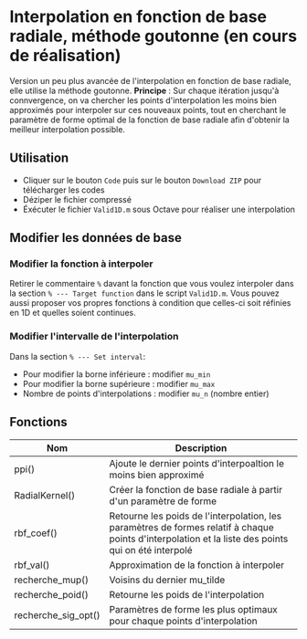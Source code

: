 # Interpolation en fonction de base radiale, méthode goutonne (en cours de réalisation)

Version un peu plus avancée de l'interpolation en fonction de base radiale, elle utilise la méthode goutonne.
__Principe__ : Sur chaque itération jusqu'à connvergence, on va chercher les points d'interpolation les moins bien approximés pour interpoler sur ces nouveaux points, tout en cherchant le paramètre de forme optimal de la fonction de base radiale afin d'obtenir la meilleur interpolation possible.

## Utilisation

* Cliquer sur le bouton `Code` puis sur le bouton `Download ZIP` pour télécharger les codes
* Déziper le fichier compressé
* Éxécuter le fichier `Valid1D.m` sous Octave pour réaliser une interpolation

## Modifier les données de base

### Modifier la fonction à interpoler

Retirer le commentaire `%` davant la fonction que vous voulez interpoler dans la section `% --- Target function` dans le script `Valid1D.m`.
Vous pouvez aussi proposer vos propres fonctions à condition que celles-ci soit réfinies en 1D et quelles soient continues.

### Modifier l'intervalle de l'interpolation

Dans la section `% --- Set interval`:
* Pour modifier la borne inférieure : modifier `mu_min`
* Pour modifier la borne supérieure : modifier `mu_max`
* Nombre de points d'interpolations : modifier `mu_n` (nombre entier)

## Fonctions

| Nom | Description |
| --- | --- |
| ppi() | Ajoute le dernier points d'interpoaltion le moins bien approximé |
| RadialKernel() | Créer la fonction de base radiale à partir d'un paramètre de forme |
| rbf_coef() | Retourne les poids de l'interpolation, les paramètres de formes relatif à chaque points d'interpolation et la liste des points qui on été interpolé |
| rbf_val() | Approximation de la fonction à interpoler |
| recherche_mup() | Voisins du dernier mu_tilde |
| recherche_poid() | Retourne les poids de l'interpolation |
| recherche_sig_opt() | Paramètres de forme les plus optimaux pour chaque points d'interpolation |

